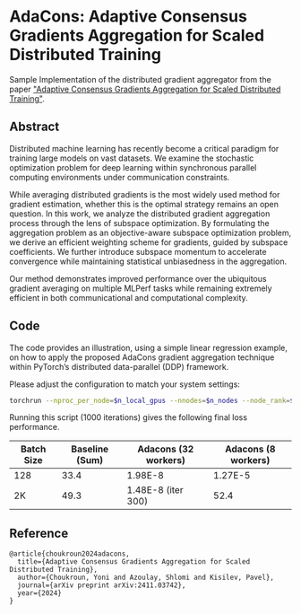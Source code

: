 # AdaCons: Adaptive Consensus Gradients Aggregation for Scaled Distributed Training

Sample Implementation of the distributed gradient aggregator from the paper ["Adaptive Consensus Gradients Aggregation for Scaled Distributed Training"]().


## Abstract
Distributed machine learning has recently become a critical paradigm for training large models on vast datasets. 
We examine the stochastic optimization problem for deep learning within synchronous parallel computing environments under communication constraints.

While averaging distributed gradients is the most widely used method for gradient estimation, whether this is the optimal strategy remains an open question. 
In this work, we analyze the distributed gradient aggregation process through the lens of subspace optimization. 
By formulating the aggregation problem as an objective-aware subspace optimization problem, we derive an efficient weighting scheme for gradients, guided by subspace coefficients. 
We further introduce subspace momentum to accelerate convergence while maintaining statistical unbiasedness in the aggregation. 

Our method demonstrates improved performance over the ubiquitous gradient averaging on multiple MLPerf tasks while remaining extremely efficient in both communicational and computational complexity.

## Code
The code provides an illustration, using a simple linear regression example, on how to apply the proposed AdaCons gradient aggregation technique within PyTorch’s distributed data-parallel (DDP) framework.

Please adjust the configuration to match your system settings:
```bash
torchrun --nproc_per_node=$n_local_gpus --nnodes=$n_nodes --node_rank=$rank --master_addr=$master_addr --master_port=$master_port Main.py
```
Running this script (1000 iterations) gives the following final loss performance.

| Batch Size      | Baseline (Sum) | Adacons (32 workers) |  Adacons (8 workers) |
|-----------------|-----------------|-----------------|-----------------
| 128            | 33.4   | 1.98E-8                    | 1.27E-5   |
| 2K             | 49.3   | 1.48E-8 (iter 300)         | 52.4   |

## Reference
    @article{choukroun2024adacons,
      title={Adaptive Consensus Gradients Aggregation for Scaled Distributed Training},
      author={Choukroun, Yoni and Azoulay, Shlomi and Kisilev, Pavel},
      journal={arXiv preprint arXiv:2411.03742},
      year={2024}
    }
